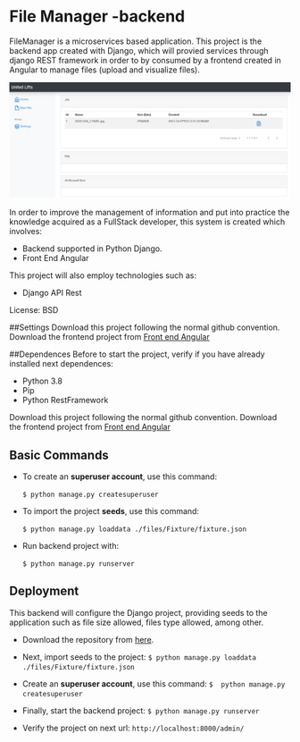 # File Manager -backend
FileManager is a microservices based application. This project is the backend app created with Django, which will provied services through django REST framework in order to by consumed by a frontend created in Angular to manage files (upload and visualize files).

[![](https://github.com/eicarranza/filemanager-backend/blob/main/img/home.jpg?raw=true)](https://github.com/eicarranza/filemanager-backend/blob/main/img/home.jpg?raw=true)

In order to improve the management of information and put into practice the knowledge acquired as a FullStack developer, this system is created which involves:

- Backend supported in Python Django. 
- Front End Angular

This project will also employ technologies such as:
- Django API Rest

License: BSD

##Settings
Download this project following the normal github convention. Download the  frontend project from [Front end Angular](https://github.com/eicarranza/filemanager-frontend.git "Front end Angular") 


##Dependences
Before to start the project, verify if you have already installed next dependences:
- Python 3.8
- Pip
- Python RestFramework


Download this project following the normal github convention. Download the  frontend project from [Front end Angular](https://github.com/eicarranza/filemanager-frontend.git "Front end Angular") 


Basic Commands
--------------


* To create an **superuser account**, use this command:

    `$ python manage.py createsuperuser`

* To import the project **seeds**, use this command:

    `$ python manage.py loaddata ./files/Fixture/fixture.json`

* Run backend project with:

    `$ python manage.py runserver`


Deployment
----------
This backend will configure the Django project, providing seeds to the application such as file size allowed, files type allowed, among other. 

- Download the repository from [here](https://github.com/eicarranza/filemanager-backend.git "here").

- Next, import seeds to the project:
`$ python manage.py loaddata ./files/Fixture/fixture.json`

- Create an **superuser account**, use this command:
`$  python manage.py createsuperuser`

- Finally, start the backend project:
`$ python manage.py runserver`

- Verify the project on next url:
`http://localhost:8000/admin/`
